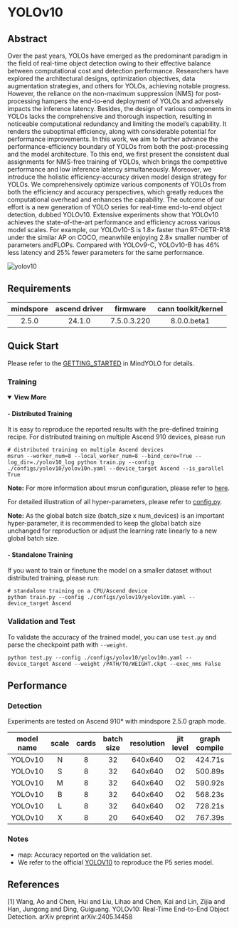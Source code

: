 # YOLOv10

## Abstract
Over the past years, YOLOs have emerged as the predominant paradigm in the field
of real-time object detection owing to their effective balance between computational 
cost and detection performance. Researchers have explored the architectural
designs, optimization objectives, data augmentation strategies, and others for 
YOLOs, achieving notable progress. However, the reliance on the non-maximum
suppression (NMS) for post-processing hampers the end-to-end deployment of
YOLOs and adversely impacts the inference latency. Besides, the design of various
components in YOLOs lacks the comprehensive and thorough inspection, resulting
in noticeable computational redundancy and limiting the model’s capability. It 
renders the suboptimal efficiency, along with considerable potential for performance
improvements. In this work, we aim to further advance the performance-efficiency
boundary of YOLOs from both the post-processing and the model architecture. To
this end, we first present the consistent dual assignments for NMS-free training
of YOLOs, which brings the competitive performance and low inference latency
simultaneously. Moreover, we introduce the holistic efficiency-accuracy driven
model design strategy for YOLOs. We comprehensively optimize various components 
of YOLOs from both the efficiency and accuracy perspectives, which greatly
reduces the computational overhead and enhances the capability. The outcome
of our effort is a new generation of YOLO series for real-time end-to-end object
detection, dubbed YOLOv10. Extensive experiments show that YOLOv10 achieves
the state-of-the-art performance and efficiency across various model scales. For
example, our YOLOv10-S is 1.8× faster than RT-DETR-R18 under the similar AP on COCO, 
meanwhile enjoying 2.8× smaller number of parameters andFLOPs. Compared with 
YOLOv9-C, YOLOv10-B has 46% less latency and 25% fewer parameters for the same performance.

![yolov10](https://github.com/user-attachments/assets/0241fe17-ccbf-42db-9e0a-f9e2e8c79a1b)


## Requirements

| mindspore | ascend driver | firmware     | cann toolkit/kernel |
| :-------: | :-----------: | :----------: |:-------------------:|
|   2.5.0   |    24.1.0     | 7.5.0.3.220  |     8.0.0.beta1     |

## Quick Start

Please refer to the [GETTING_STARTED](https://github.com/mindspore-lab/mindyolo/blob/master/GETTING_STARTED.md) in MindYOLO for details.

### Training

<details open>
<summary><b>View More</b></summary>

#### - Distributed Training

It is easy to reproduce the reported results with the pre-defined training recipe. For distributed training on multiple Ascend 910 devices, please run
```shell
# distributed training on multiple Ascend devices
msrun --worker_num=8 --local_worker_num=8 --bind_core=True --log_dir=./yolov10_log python train.py --config ./configs/yolov10/yolov10n.yaml --device_target Ascend --is_parallel True
```

**Note:** For more information about msrun configuration, please refer to [here](https://www.mindspore.cn/docs/zh-CN/master/model_train/parallel/msrun_launcher.html).

For detailed illustration of all hyper-parameters, please refer to [config.py](https://github.com/mindspore-lab/mindyolo/blob/master/mindyolo/utils/config.py).

**Note:**  As the global batch size  (batch_size x num_devices) is an important hyper-parameter, it is recommended to keep the global batch size unchanged for reproduction or adjust the learning rate linearly to a new global batch size.

#### - Standalone Training

If you want to train or finetune the model on a smaller dataset without distributed training, please run:

```shell
# standalone training on a CPU/Ascend device
python train.py --config ./configs/yolov19/yolov10n.yaml --device_target Ascend
```

</details>

### Validation and Test

To validate the accuracy of the trained model, you can use `test.py` and parse the checkpoint path with `--weight`.

```
python test.py --config ./configs/yolov10/yolov10n.yaml --device_target Ascend --weight /PATH/TO/WEIGHT.ckpt --exec_nms False
```

## Performance


### Detection


Experiments are tested on Ascend 910* with mindspore 2.5.0 graph mode.

|  model name  |  scale  | cards  | batch size | resolution |  jit level  | graph compile | ms/step | img/s  |  map  |          recipe              |                                                       weight                                                       |
|  :--------:  |  :---:  |  :---: |   :---:    |   :---:    |    :---:    |     :---:     |  :---:  |  :---: |:-----:|          :---:               |:------------------------------------------------------------------------------------------------------------------:|
|    YOLOv10    |    N   |    8   |     32     |  640x640   |     O2      |    424.71s    | 513.63  | 498.41 | 38.3% |    [yaml](./yolov10n.yaml)    | [weights](https://download-mindspore.osinfra.cn/toolkits/mindyolo/yolov10/yolov10n_500e_mAP383-c973023d.ckpt) |
|    YOLOv10    |    S   |    8   |     32     |  640x640   |     O2      |    500.89s    | 503.38  | 511.09 | 45.7% |    [yaml](./yolov10s.yaml)    | [weights](https://download-mindspore.osinfra.cn/toolkits/mindyolo/yolov10/yolov10s_500e_mAP457-8660fa84.ckpt) |
|    YOLOv10    |    M   |    8   |     32     |  640x640   |     O2      |    590.92s    | 560.81 | 433.22 | 50.7% |    [yaml](./yolov10m.yaml)    | [weights](https://download-mindspore.osinfra.cn/toolkits/mindyolo/yolov10/yolov10m_500e_mAP507-1cc8c5fb.ckpt) |
|    YOLOv10    |    B   |    8   |     32     |  640x640   |     O2      |    568.23s    | 695.69 | 367.98 | 52.0% |    [yaml](./yolov10b.yaml)    | [weights](https://download-mindspore.osinfra.cn/toolkits/mindyolo/yolov10/yolov10b_500e_mAP520-0b560f87.ckpt) |
|    YOLOv10    |    L   |    8   |     32     |  640x640   |     O2      |    728.21s    | 782.61 | 327.11 | 52.6% |    [yaml](./yolov10l.yaml)    | [weights](https://download-mindspore.osinfra.cn/toolkits/mindyolo/yolov10/yolov10l_500e_mAP526-226baf5f.ckpt) |
|    YOLOv10    |    X   |    8   |     20     |  640x640   |     O2      |    767.39s    | 650.63 | 245.92 | 53.7% |    [yaml](./yolov10x.yaml)    | [weights](https://download-mindspore.osinfra.cn/toolkits/mindyolo/yolov10/yolov10x_500e_mAP537-aaaa57bb.ckpt) |




### Notes

- map: Accuracy reported on the validation set.
- We refer to the official [YOLOV10](https://github.com/THU-MIG/yolov10) to reproduce the P5 series model.

## References

<!--- Guideline: Citation format should follow GB/T 7714. -->
[1] Wang, Ao and Chen, Hui and Liu, Lihao and Chen, Kai and Lin, Zijia and Han, Jungong and Ding, Guiguang. YOLOv10: Real-Time End-to-End Object Detection.
arXiv preprint arXiv:2405.14458
